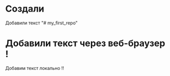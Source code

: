# Создали

Добавили текст 
"# my_first_repo" 
# Добавили текст через веб-браузер !

Добавим текст локально !!